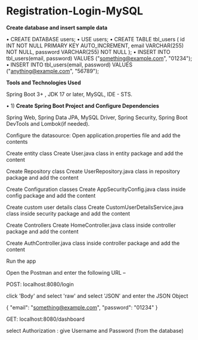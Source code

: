 # Registration-Login-MySQL

**Create database and insert sample data**

•  CREATE DATABASE users;
•  USE users;
•  CREATE TABLE tbl_users
(
	id INT NOT NULL PRIMARY KEY AUTO_INCREMENT,
    email VARCHAR(255) NOT NULL,
    password VARCHAR(255) NOT NULL
);
•  INSERT INTO tbl_users(email, password) VALUES ("something@example.com", "01234");
•  INSERT INTO tbl_users(email, password) VALUES ("anything@example.com", "56789");

**Tools and Technologies Used**

Spring Boot 3+ , JDK 17 or later, MySQL, IDE - STS.

• 1)  **Create Spring Boot Project and Configure Dependencies**

Spring Web, Spring Data JPA, MySQL Driver, Spring Security, Spring Boot DevTools and Lombok(if needed).

Configure the datasource:
Open application.properties file and add the contents

Create entity class
Create User.java class in entity package and add the content

Create Repository class
Create UserRepository.java class in repository package and add the content

Create Configuration classes
Create AppSecurityConfig.java class inside config package and add the content

Create custom user details class
Create CustomUserDetailsService.java class inside security package and add the  content

Create Controllers
Create HomeController.java class inside controller package and add the  content

Create AuthController.java class inside controller package and add the content

Run the app

Open the Postman and enter the following URL –

POST: localhost:8080/login

click 'Body' and select 'raw' and select 'JSON' and enter the JSON Object

{
    "email": "something@example.com",
    "password": "01234"
}

GET:  localhost:8080/dashboard

select Authorization : give Username and Password (from the database)

